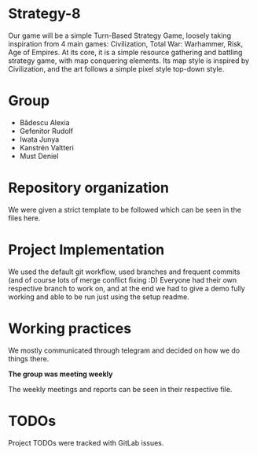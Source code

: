 # Strategy-8

Our game will be a simple Turn-Based Strategy Game, loosely taking inspiration from 4
main games: Civilization, Total War: Warhammer, Risk, Age of Empires. At its core, it is a
simple resource gathering and battling strategy game, with map conquering elements. Its
map style is inspired by Civilization, and the art follows a simple pixel style top-down
style.

# Group
- Bădescu Alexia
- Gefenitor Rudolf
- Iwata Junya
- Kanstrén Valtteri
- Must Deniel

# Repository organization
We were given a strict template to be followed which can be seen in the files here.

# Project Implementation 
We used the default git workflow, used branches and frequent commits (and of course lots of merge conflict fixing :D)
Everyone had their own respective branch to work on, and at the end we had to give a
demo fully working and able to be run just using the setup readme.

# Working practices
We mostly communicated through telegram and decided on how we do things there.

**The group was meeting weekly**

The weekly meetings and reports can be seen in their respective file.

# TODOs
Project TODOs were tracked with GitLab issues.
